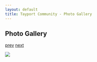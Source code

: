 ```yaml
---
layout: default
title: Tayport Community - Photo Gallery
---
```

## Photo Gallery

[prev](http://tayport.org.uk/photo/96) [next](http://tayport.org.uk/photo/98)

![ ](http://tayport.org.uk/media/097.jpg " ")

